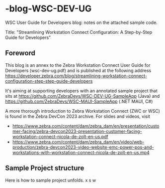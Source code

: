 # -blog-WSC-DEV-UG
WSC User Guide for Developers blog: notes on the attached sample code.


Title: "Streamlining Workstation Connect Configuration: A Step-by-Step Guide for Developers"

## Foreword
This blog is an annex to the Zebra Workstation Connect User Guide for Developers (wsc-dev-ug.pdf) and is published at the following address https://developer.zebra.com/blog/streamlining-workstation-connect-configuration-step-step-guide-developers

It's aiming at supporting developers with an annotated sample project that sits at https://github.com/ZebraDevs/WSC-DEV-UG-SampleApp (Java) and https://github.com/ZebraDevs/WSC-MAUI-SampleApp (.NET MAUI, C#)

A more thorough introduction to Zebra Workstation Connect (ZWC or WSC) is found in the Zebra DevCon 2023 archive. For slides and videos, visit

- https://www.zebra.com/content/dam/zebra_dam/en/presentation/customer-facing/zebra-devcon2023-presentation-customer-facing-workstation-connect-nicola-de-zolt-en-us.pdf
- https://www.zebra.com/content/dam/zebra_dam/en/video/web-production/zebra-devcon2023-video-website-emc-power-pos-and-workstations-with-workstation-connect-nicola-de-zolt-en-us.mp4

## Sample Project structure

Here is how to sample project unfolds.
x
s
w


